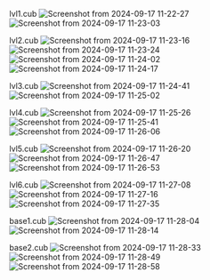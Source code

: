














lvl1.cub
![Screenshot from 2024-09-17 11-22-27](https://github.com/user-attachments/assets/20db01ef-53dc-46bc-84a5-9f5453018080)
![Screenshot from 2024-09-17 11-23-03](https://github.com/user-attachments/assets/275fc002-77ea-45b3-a1c7-f1b4ef856118)

lvl2.cub
![Screenshot from 2024-09-17 11-23-16](https://github.com/user-attachments/assets/bc96a387-bfd7-4c94-866f-4c277f3fe88f)
![Screenshot from 2024-09-17 11-23-24](https://github.com/user-attachments/assets/6369a370-480a-4c3b-8411-8cdc2f076d2a)
![Screenshot from 2024-09-17 11-24-02](https://github.com/user-attachments/assets/0f58a78f-4313-4b27-a84f-cccdb71945bc)
![Screenshot from 2024-09-17 11-24-17](https://github.com/user-attachments/assets/bf6dcab3-be83-4bf1-97d1-719d45c0d7b5)

lvl3.cub
![Screenshot from 2024-09-17 11-24-41](https://github.com/user-attachments/assets/e939044e-7efc-4501-bf92-02cddeecc4ca)
![Screenshot from 2024-09-17 11-25-02](https://github.com/user-attachments/assets/65e435c5-feab-4445-a8e9-e1c4feca22a2)

lvl4.cub
![Screenshot from 2024-09-17 11-25-26](https://github.com/user-attachments/assets/dbd2a92d-a3bc-4d8d-ac70-d70351fdaa8d)
![Screenshot from 2024-09-17 11-25-41](https://github.com/user-attachments/assets/84ef99cb-3725-4b7f-a1a6-96565764f129)
![Screenshot from 2024-09-17 11-26-06](https://github.com/user-attachments/assets/28f41d57-d14c-4bd2-8c9a-b56103c98bcf)

lvl5.cub
![Screenshot from 2024-09-17 11-26-20](https://github.com/user-attachments/assets/c7dae9ea-266f-4679-8553-15d679d8761f)
![Screenshot from 2024-09-17 11-26-47](https://github.com/user-attachments/assets/53cb655c-0540-400f-a682-d6771ca516c8)
![Screenshot from 2024-09-17 11-26-53](https://github.com/user-attachments/assets/1bd015e8-df36-4029-99ae-785e0513984c)

lvl6.cub
![Screenshot from 2024-09-17 11-27-08](https://github.com/user-attachments/assets/c0eac689-43ba-4aca-9aa9-f652eff9d01d)
![Screenshot from 2024-09-17 11-27-16](https://github.com/user-attachments/assets/fe9213bb-f1e6-4770-bb92-66ca4a6f093b)
![Screenshot from 2024-09-17 11-27-35](https://github.com/user-attachments/assets/8ff0b2c0-9ee2-4aa7-9a24-e160363b350a)

base1.cub
![Screenshot from 2024-09-17 11-28-04](https://github.com/user-attachments/assets/b0fe7997-46d3-4c3d-b114-24058b82fa74)
![Screenshot from 2024-09-17 11-28-14](https://github.com/user-attachments/assets/7e647b39-81ec-473a-a485-ddeb0207970c)

base2.cub
![Screenshot from 2024-09-17 11-28-33](https://github.com/user-attachments/assets/c90f62cc-da32-4d51-9fa5-dfc43fcbef9a)
![Screenshot from 2024-09-17 11-28-49](https://github.com/user-attachments/assets/484310ed-4cd1-4876-9fd3-38d86528f18d)
![Screenshot from 2024-09-17 11-28-58](https://github.com/user-attachments/assets/cd0160b4-5ea7-4073-9faa-7c1bf7cb52c2)




